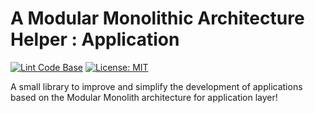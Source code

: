# A Modular Monolithic Architecture Helper : Application

[![Lint Code Base](https://github.com/niko-olas/Modular.Monolithic.Architecture.Helper/actions/workflows/linter.yml/badge.svg)](https://github.com/niko-olas/Modular.Monolithic.Architecture.Helper/actions/workflows/linter.yml)
[![License: MIT](https://img.shields.io/badge/License-MIT-yellow.svg)](https://github.com/niko-olas/Modular.Monolithic.Architecture.Helper/blob/master/LICENSE)


A small library to improve and simplify the development of applications based on the Modular Monolith architecture for application layer!
